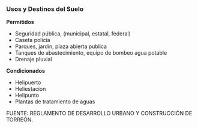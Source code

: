 ﻿
### Usos y Destinos del Suelo

**Permitidos**

* Seguridad pública, (municipal, estatal, federal)
* Caseta policía
* Parques, jardín, plaza abierta publica
* Tanques de abastecimiento, equipo de bombeo agua potable
* Drenaje pluvial

**Condicionados**

* Helipuerto
* Heliestacion
* Helipunto
* Plantas de tratamiento de aguas

FUENTE: REGLAMENTO DE DESARROLLO URBANO Y CONSTRUCCIÓN DE TORREÓN.
